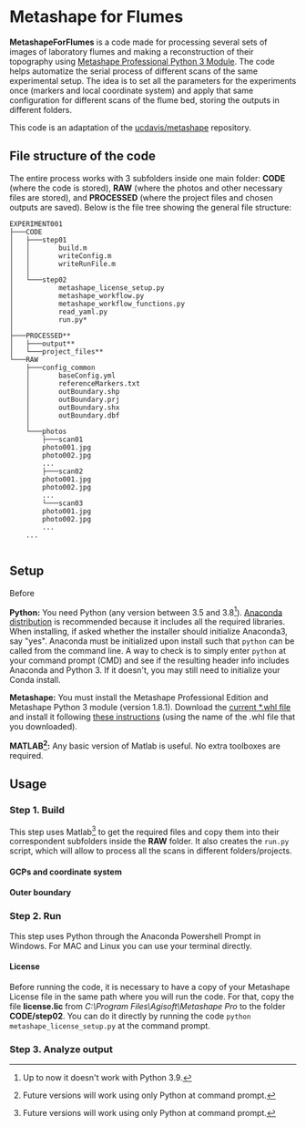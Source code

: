# Metashape for Flumes

**MetashapeForFlumes** is a code made for processing several sets of images of laboratory flumes and making a reconstruction of their topography using [Metashape Professional Python 3 Module](https://www.agisoft.com/features/professional-edition/). The code helps automatize the serial process of different scans of the same experimental setup. The idea is to set all the parameters for the experiments once (markers and local coordinate system) and apply that same configuration for different scans of the flume bed, storing the outputs in different folders.

This code is an adaptation of the [ucdavis/metashape](https://github.com/ucdavis/metashape) repository.

## File structure of the code 

The entire process works with 3 subfolders inside one main folder: **CODE** (where the code is stored), **RAW** (where the photos and other necessary files are stored), and **PROCESSED** (where the project files and chosen outputs are saved). Below is the file tree showing the general file structure:

```
EXPERIMENT001
├───CODE
│   ├───step01
│   │       build.m
│   │       writeConfig.m
│   │       writeRunFile.m
│   │
│   └───step02
│           metashape_license_setup.py
│           metashape_workflow.py
│           metashape_workflow_functions.py
│           read_yaml.py
│	    	run.py*
│
├───PROCESSED**
│   ├───output**
│   └───project_files**
└───RAW
    ├───config_common
    │       baseConfig.yml
    │       referenceMarkers.txt
    │       outBoundary.shp
    │	    outBoundary.prj
    │       outBoundary.shx
    │       outBoundary.dbf
    │
    └───photos
        ├───scan01
		photo001.jpg
		photo002.jpg
		...
        ├───scan02
		photo001.jpg
		photo002.jpg
		...
        └───scan03
		photo001.jpg
		photo002.jpg
		...
	...
        
```

## Setup

Before 

**Python:** You need Python (any version between 3.5 and 3.8[^1]). [Anaconda distribution](https://www.anaconda.com/distribution/) is recommended because it includes all the required libraries. When installing, if asked whether the installer should initialize Anaconda3, say "yes". Anaconda must be initialized upon install such that `python` can be called from the command line. A way to check is to simply enter `python` at your command prompt (CMD) and see if the resulting header info includes Anaconda and Python 3. If it doesn't, you may still need to initialize your Conda install.

**Metashape:** You must install the Metashape Professional Edition and Metashape Python 3 module (version 1.8.1). Download the [current \*.whl file](https://www.agisoft.com/downloads/installer/) and install it following [these instructions](https://agisoft.freshdesk.com/support/solutions/articles/31000148930-how-to-install-metashape-stand-alone-python-module) (using the name of the .whl file that you downloaded).

**MATLAB[^2]:** Any basic version of Matlab is useful. No extra toolboxes are required.

## Usage

### Step 1. Build

This step uses Matlab[^2] to get the required files and copy them into their correspondent subfolders inside the **RAW** folder. It also creates the `run.py` script, which will allow to process all the scans in different folders/projects.


#### GCPs and coordinate system

#### Outer boundary

### Step 2. Run

This step uses Python through the Anaconda Powershell Prompt in Windows. For MAC and Linux you can use your terminal directly.

#### License 

Before running the code, it is necessary to have a copy of your Metashape License file in the same path where you will run the code. For that, copy the file **license.lic** from *C:\Program Files\Agisoft\Metashape Pro* to the folder **CODE/step02**. You can do it directly by running the code `python metashape_license_setup.py` at the command prompt.

### Step 3. Analyze output


[^1]: Up to now it doesn't work with Python 3.9. 
[^2]: Future versions will work using only Python at command prompt.
